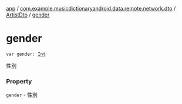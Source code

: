 [app](../../index.md) / [com.example.musicdictionaryandroid.data.remote.network.dto](../index.md) / [ArtistDto](index.md) / [gender](./gender.md)

# gender

`var gender: `[`Int`](https://kotlinlang.org/api/latest/jvm/stdlib/kotlin/-int/index.html)

性別

### Property

`gender` - 性別